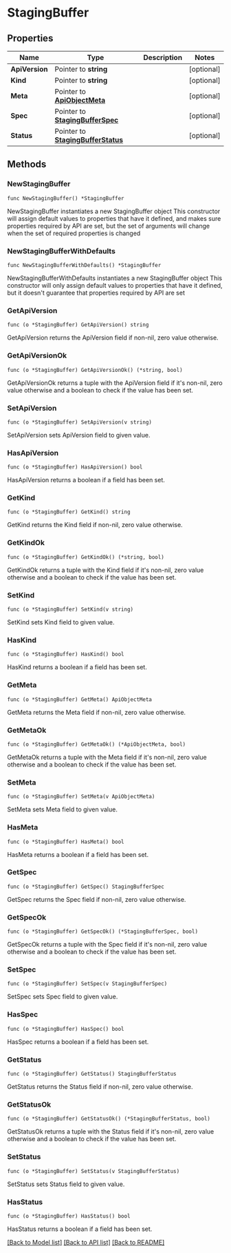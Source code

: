 # StagingBuffer

## Properties

Name | Type | Description | Notes
------------ | ------------- | ------------- | -------------
**ApiVersion** | Pointer to **string** |  | [optional] 
**Kind** | Pointer to **string** |  | [optional] 
**Meta** | Pointer to [**ApiObjectMeta**](apiObjectMeta.md) |  | [optional] 
**Spec** | Pointer to [**StagingBufferSpec**](stagingBufferSpec.md) |  | [optional] 
**Status** | Pointer to [**StagingBufferStatus**](stagingBufferStatus.md) |  | [optional] 

## Methods

### NewStagingBuffer

`func NewStagingBuffer() *StagingBuffer`

NewStagingBuffer instantiates a new StagingBuffer object
This constructor will assign default values to properties that have it defined,
and makes sure properties required by API are set, but the set of arguments
will change when the set of required properties is changed

### NewStagingBufferWithDefaults

`func NewStagingBufferWithDefaults() *StagingBuffer`

NewStagingBufferWithDefaults instantiates a new StagingBuffer object
This constructor will only assign default values to properties that have it defined,
but it doesn't guarantee that properties required by API are set

### GetApiVersion

`func (o *StagingBuffer) GetApiVersion() string`

GetApiVersion returns the ApiVersion field if non-nil, zero value otherwise.

### GetApiVersionOk

`func (o *StagingBuffer) GetApiVersionOk() (*string, bool)`

GetApiVersionOk returns a tuple with the ApiVersion field if it's non-nil, zero value otherwise
and a boolean to check if the value has been set.

### SetApiVersion

`func (o *StagingBuffer) SetApiVersion(v string)`

SetApiVersion sets ApiVersion field to given value.

### HasApiVersion

`func (o *StagingBuffer) HasApiVersion() bool`

HasApiVersion returns a boolean if a field has been set.

### GetKind

`func (o *StagingBuffer) GetKind() string`

GetKind returns the Kind field if non-nil, zero value otherwise.

### GetKindOk

`func (o *StagingBuffer) GetKindOk() (*string, bool)`

GetKindOk returns a tuple with the Kind field if it's non-nil, zero value otherwise
and a boolean to check if the value has been set.

### SetKind

`func (o *StagingBuffer) SetKind(v string)`

SetKind sets Kind field to given value.

### HasKind

`func (o *StagingBuffer) HasKind() bool`

HasKind returns a boolean if a field has been set.

### GetMeta

`func (o *StagingBuffer) GetMeta() ApiObjectMeta`

GetMeta returns the Meta field if non-nil, zero value otherwise.

### GetMetaOk

`func (o *StagingBuffer) GetMetaOk() (*ApiObjectMeta, bool)`

GetMetaOk returns a tuple with the Meta field if it's non-nil, zero value otherwise
and a boolean to check if the value has been set.

### SetMeta

`func (o *StagingBuffer) SetMeta(v ApiObjectMeta)`

SetMeta sets Meta field to given value.

### HasMeta

`func (o *StagingBuffer) HasMeta() bool`

HasMeta returns a boolean if a field has been set.

### GetSpec

`func (o *StagingBuffer) GetSpec() StagingBufferSpec`

GetSpec returns the Spec field if non-nil, zero value otherwise.

### GetSpecOk

`func (o *StagingBuffer) GetSpecOk() (*StagingBufferSpec, bool)`

GetSpecOk returns a tuple with the Spec field if it's non-nil, zero value otherwise
and a boolean to check if the value has been set.

### SetSpec

`func (o *StagingBuffer) SetSpec(v StagingBufferSpec)`

SetSpec sets Spec field to given value.

### HasSpec

`func (o *StagingBuffer) HasSpec() bool`

HasSpec returns a boolean if a field has been set.

### GetStatus

`func (o *StagingBuffer) GetStatus() StagingBufferStatus`

GetStatus returns the Status field if non-nil, zero value otherwise.

### GetStatusOk

`func (o *StagingBuffer) GetStatusOk() (*StagingBufferStatus, bool)`

GetStatusOk returns a tuple with the Status field if it's non-nil, zero value otherwise
and a boolean to check if the value has been set.

### SetStatus

`func (o *StagingBuffer) SetStatus(v StagingBufferStatus)`

SetStatus sets Status field to given value.

### HasStatus

`func (o *StagingBuffer) HasStatus() bool`

HasStatus returns a boolean if a field has been set.


[[Back to Model list]](../README.md#documentation-for-models) [[Back to API list]](../README.md#documentation-for-api-endpoints) [[Back to README]](../README.md)


